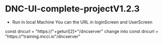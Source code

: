 # DNC-UI-complete-projectV1.2.3
- Run in local Machine You can the URL in
    loginScreen and  UserScreen

 const dncurl = "https://"+geturl[2]+"/dncserver"
           change into
const dncurl = "https://"training.mcci.io"/dncserver"


